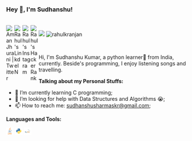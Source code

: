 <!-- ### Hi there 👋 -->

<!--
**rahulkranjan/rahulkranjan** is a ✨ _special_ ✨ repository because its `README.md` (this file) appears on your GitHub profile.

Here are some ideas to get you started:

- 🔭 I’m currently working on ...
- 🌱 I’m currently learning ...
- 👯 I’m looking to collaborate on ...
- 🤔 I’m looking for help with ...
- 💬 Ask me about ...
- 📫 How to reach me: ...
- 😄 Pronouns: ...
- ⚡ Fun fact: ...
-->

### Hey 👋, I'm Sudhanshu!<p align="left">

<br/>

<a href="https://twitter.com/thinkranjan">
  <img align="left" alt="Aman Jhurani | Twitter" width="22px" src="https://cdn.jsdelivr.net/npm/simple-icons@v3/icons/twitter.svg" />
</a>
<a href="https://www.linkedin.com/in/rahulkranjan/">
  <img align="left" alt="Rahul's LinkdeIN" width="22px" src="https://cdn.jsdelivr.net/npm/simple-icons@v3/icons/linkedin.svg" />
</a>
<a href="https://www.instagram.com/thinkranjan/">
  <img align="left" alt="Rahul's Instagram" width="22px" src="https://cdn.jsdelivr.net/npm/simple-icons@v3/icons/instagram.svg" />
</a>
<a href="www.hackerrank.com/rahulkranjan">
  <img align="left" alt="Rahul's HackerRank" width="22px" src="https://cdn.jsdelivr.net/npm/simple-icons@v3/icons/hackerrank.svg" />
</a>

![](https://visitor-badge.glitch.me/badge?page_id=rahulkranjan.rahulkranjan) <img src="https://komarev.com/ghpvc/?username=rahulkranjan" alt="rahulkranjan" /> </p>

<br />

Hi, I'm Sudhanshu Kumar, a python learner🚀 from India, currently. Beside's programming, I enjoy listening songs and travelling.

  
**Talking about my Personal Stuffs:**

- 🌱 I’m currently learning C programming;
- 🤔 I’m looking for help with Data Structures and Algorithms 😭;
- 📫 How to reach me: sudhanshusharmaskr@gmail.com;

**Languages and Tools:**


<code><img height="20" src="https://raw.githubusercontent.com/github/explore/80688e429a7d4ef2fca1e82350fe8e3517d3494d/topics/java/java.png"></code>
<code><img height="20" src="https://raw.githubusercontent.com/github/explore/80688e429a7d4ef2fca1e82350fe8e3517d3494d/topics/python/python.png"></code>
<code><img height="20" src="https://raw.githubusercontent.com/github/explore/80688e429a7d4ef2fca1e82350fe8e3517d3494d/topics/mysql/mysql.png"></code>


